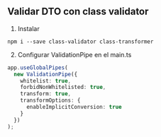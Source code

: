 

## Validar DTO con class validator

1. Instalar 

```
npm i --save class-validator class-transformer
```

2. Configurar ValidationPipe en el main.ts

```ts
app.useGlobalPipes(
  new ValidationPipe({
    whitelist: true,
    forbidNonWhitelisted: true,
    transform: true,
    transformOptions: {
      enableImplicitConversion: true
    }
  })
);
```